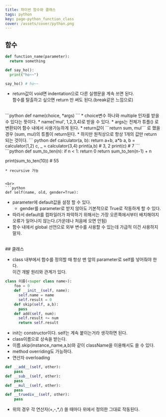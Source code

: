 ```yaml
---
title: 파이썬 함수와 클래스
tags: python
key: page-python_function_class
cover: /assets/cover/python.png
---
```


## 함수

```python
def function_name(parameter):
  return something

def say_ho():
  print("ho~~")

say_ho() # ho~~
```
* return값이 void면 indentation으로 다른 실행문을 계속 쓰면 된다.
<br>함수를 탈출하고 싶으면 return 만 써도 된다.(break같은 느낌으로)


<br>
```python
def name(choice, *args)
```
* choice변수 하나와 multiple 인자를 받을 수 있다는 뜻이다.
* name('mul', 1,2,3,4)로 받을 수 있다.
* args는 전체가 튜플() 로 변환되어 함수 내에서 사용가능하게 된다.
* return값이 ```return sum, mul``` 로 했을 경우 (sum, mul)의 튜플이 return된다.
  * 하지만 원칙상으로 항상 1개의 값만 return 되는 것이다.
  ``` python
  def calculator(a, b):
      return a+b, a*b
  a, b = calculator(1,2)
  c, _ = calculator(3,4)
  print(a,b)  # 3, 2
  print(c)    # 7
  ```


<br>
```python
def sum_to_ten(n):
  if n < 1:
    return 0
  return sum_to_ten(n-1) + n

print(sum_to_ten(10)) # 55
```
* recursive 가능


<br>
```python
def self(name, old, gender=True):
```
* parameter에 default값을 설정 할 수 있다.
  * gender를 parameter로 받지 않아도 기본적으로 True로 작동하게 할 수 있다.
* 따라서 default를 컴파일러가 파악하기 위해서는 가장 오른쪽에서부터 배치해야지 오류가 일어나지 않는다.(가운데나 처음에 오면 안됨)
* 함수 내에서 global 선언으로 외부 변수를 사용할 수 있는데 가급적 이건 사용하지 말자.

<br>
## 클래스

* class 내부에서 함수를 정의할 때 항상 맨 앞의 parameter로 self를 넣어줘야 한다.<br>이건 개발 원리와 관계가 있다.
```python
class 이름(<super class name>):
    foo = 0
    def __init__(self, name):
      self.name = name
      self.result = 0
    def skip(self, a,b):
      pass
    def add(self, num):
      self.result += num
      return self.result
```
* init는 constructor이다. self는 계속 붙이는거라 생각하면 된다.
* class이름으로 상속을 받는다.
* 이름.skip(instance_name,a,b)와 같이 className을 이용해서도 쓸 수 있다.
* method overriding도 가능하다.
* 연산자 overloading
```python
def __add__(self, other):
    pass
def __sub__(self, other):
    pass
def __mul__(self, other):
    pass
def __truediv__(self, other):
    pass
```
* 위의 경우 각 연산자(+,-,*,/) 쓸 때마다 위에서 정의한 그대로 작동된다.